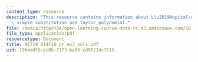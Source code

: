 ```yaml
---
content_type: resource
description: "This resource contains information about L\u2019Hopital\u2019s rule,\
  \ simple substitution and Taylor polynomial."
file: /media/https%3A/open-learning-course-data-rc.s3.amazonaws.com/18-014-calculus-with-theory-fall-2010/19badd55bc0b7173ba90cd9f22dc7515_MIT18_014F10_pr_ex3_sols.pdf
file_type: application/pdf
resourcetype: Document
title: MIT18_014F10_pr_ex3_sols.pdf
uid: 19badd55-bc0b-7173-ba90-cd9f22dc7515
---
```


